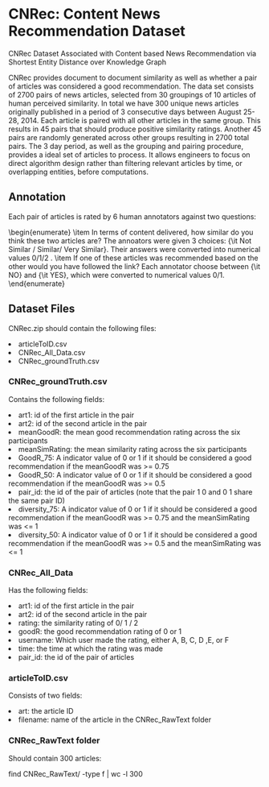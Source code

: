 # CNRec: Content News Recommendation Dataset
CNRec Dataset Associated with Content based News Recommendation via Shortest Entity Distance over Knowledge Graph

CNRec provides document to document similarity as well as whether a pair of articles was considered a good recommendation. The data set consists of 2700 pairs of news articles, selected from 30 groupings of 10 articles of human perceived similarity. In total we have 300 unique news articles originally published in a period of 3 consecutive days between August 25-28, 2014. Each article is paired with all other articles in the same group.  This results in 45 pairs that should produce positive similarity ratings. Another 45 pairs are randomly generated across other groups resulting in 2700 total pairs. The 3 day period, as well as the grouping and pairing procedure, provides a ideal set of articles to process. It allows engineers to focus on direct algorithm design rather than filtering relevant articles by time, or overlapping entities, before computations. 

## Annotation

Each pair of articles is rated by 6 human annotators against two questions:

\begin{enumerate}
	\item In terms of content delivered, how similar do you think these two articles are? The annoators were given 3 choices: {\it Not Similar / Similar/ Very Similar}. Their answers were converted into numerical values 0/1/2 .
	\item If one of these articles was recommended based on the other would you have followed the link? Each annotator choose between {\it NO} and {\it YES}, which were converted to numerical values 0/1.
\end{enumerate} 

## Dataset Files

CNRec.zip should contain the following files:

<li> articleToID.csv <br />
<li> CNRec_All_Data.csv <br />
<li> CNRec_groundTruth.csv <br />

### CNRec_groundTruth.csv 

Contains the following fields:

<li> art1: id of the first article in the pair <br />
<li> art2: id of the second article in the pair <br />
<li> meanGoodR: the mean good recommendation rating across the six participants <br />
<li> meanSimRating: the mean similarity rating across the six participants <br />
<li> GoodR_75: A indicator value of 0 or 1 if it should be considered a good recommendation if the meanGoodR was >= 0.75 <br />
<li> GoodR_50: A indicator value of 0 or 1 if it should be considered a good recommendation if the meanGoodR was >= 0.5 <br />
<li> pair_id: the id of the pair of articles (note that the pair 1 0 and 0 1 share the same pair ID) <br />
<li> diversity_75: A indicator value of 0 or 1 if it should be considered a good recommendation if the meanGoodR was >= 0.75 and the meanSimRating was <= 1 <br />
<li> diversity_50: A indicator value of 0 or 1 if it should be considered a good recommendation if the meanGoodR was >= 0.5 and the meanSimRating was <= 1 <br />

### CNRec_All_Data 

Has the following fields:

<li> art1: id of the first article in the pair <br />
<li> art2: id of the second article in the pair <br />
<li> rating: the similarity rating of 0/ 1 / 2 <br />
<li> goodR: the good recommendation rating of 0 or 1 <br />
<li> username: Which user made the rating, either A, B, C, D ,E, or F <br />
<li> time: the time at which the rating was made <br />
<li> pair_id: the id of the pair of articles <br />

### articleToID.csv 

Consists of two fields:

<li> art: the article ID <br />
<li> filename: name of the article in the CNRec_RawText folder <br />

### CNRec_RawText folder 

Should contain 300 articles:

find CNRec_RawText/ -type f | wc -l
300




